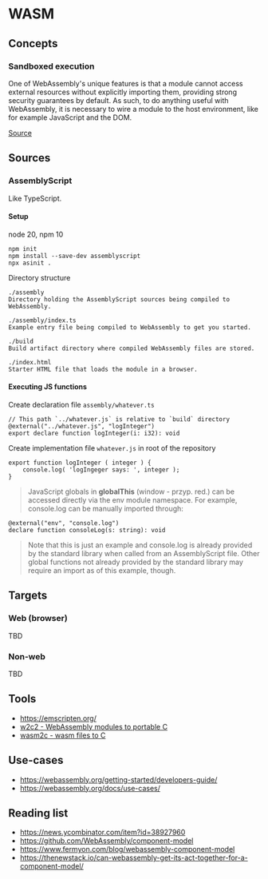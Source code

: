# WASM

## Concepts

### Sandboxed execution

One of WebAssembly's unique features is that a module cannot access external resources without explicitly importing them, providing strong security guarantees by default. As such, to do anything useful with WebAssembly, it is necessary to wire a module to the host environment, like for example JavaScript and the DOM.

[Source](https://www.assemblyscript.org/concepts.html#sandboxed-execution)

## Sources

### AssemblyScript

Like TypeScript.

#### Setup

node 20, npm 10

```
npm init
npm install --save-dev assemblyscript
npx asinit .
```
Directory structure

```
./assembly
Directory holding the AssemblyScript sources being compiled to WebAssembly.

./assembly/index.ts
Example entry file being compiled to WebAssembly to get you started.

./build
Build artifact directory where compiled WebAssembly files are stored.

./index.html
Starter HTML file that loads the module in a browser.
```

#### Executing JS functions

Create declaration file `assembly/whatever.ts`

```
// This path `../whatever.js` is relative to `build` directory
@external("../whatever.js", "logInteger")
export declare function logInteger(i: i32): void
```

Create implementation file `whatever.js` in root of the repository
```
export function logInteger ( integer ) {
    console.log( 'logIngeger says: ', integer );
}
```

> JavaScript globals in **globalThis** (window - przyp. red.) can be accessed directly via the env module namespace. For example, console.log can be manually imported through:

```
@external("env", "console.log")
declare function consoleLog(s: string): void
```

> Note that this is just an example and console.log is already provided by the standard library when called from an AssemblyScript file. Other global functions not already provided by the standard library may require an import as of this example, though.

## Targets

### Web (browser)

TBD

### Non-web

TBD

## Tools

- https://emscripten.org/
- [w2c2 - WebAssembly modules to portable C](https://github.com/turbolent/w2c2)
- [wasm2c - wasm files to C](https://github.com/WebAssembly/wabt/tree/main/wasm2c)

## Use-cases
- https://webassembly.org/getting-started/developers-guide/
- https://webassembly.org/docs/use-cases/

## Reading list
- https://news.ycombinator.com/item?id=38927960
 - https://github.com/WebAssembly/component-model
 - https://www.fermyon.com/blog/webassembly-component-model
 - https://thenewstack.io/can-webassembly-get-its-act-together-for-a-component-model/
